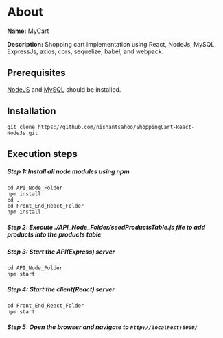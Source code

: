 # About

<b>Name:</b> MyCart

<b>Description:</b> Shopping cart implementation using React, NodeJs, MySQL, ExpressJs, axios, cors, sequelize, babel, and webpack.

## Prerequisites
<a href="https://nodejs.org/">NodeJS</a> and <a href="https://www.mysql.com/">MySQL</a> should be installed. 

## Installation
```
git clone https://github.com/nishantsahoo/ShoppingCart-React-NodeJs.git
```

## Execution steps</h2>
##### Step 1: Install all node modules using npm
```
cd API_Node_Folder
npm install
cd ..
cd Front_End_React_Folder
npm install
```

##### Step 2: Execute ./API_Node_Folder/seedProductsTable.js file to add products into the products table

##### Step 3: Start the API(Express) server
```
cd API_Node_Folder
npm start
```

##### Step 4: Start the client(React) server
```
cd Front_End_React_Folder
npm start
```

##### Step 5: Open the browser and navigate to ``` http://localhost:8000/ ```
